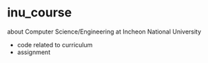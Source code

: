 # inu_course
about Computer Science/Engineering at Incheon National University

- code related to curriculum
- assignment
